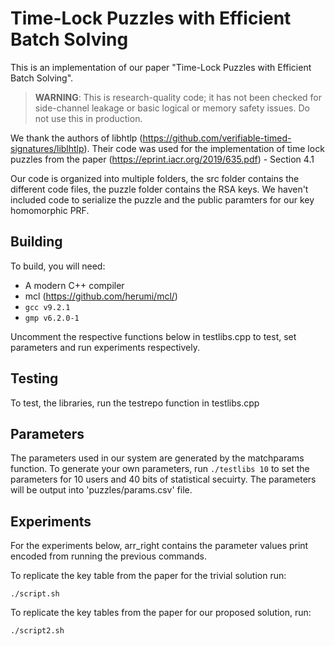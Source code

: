 # Time-Lock Puzzles with Efficient Batch Solving

This is an implementation of our paper "Time-Lock Puzzles with Efficient Batch Solving".

[comment]: # (add eprint link when uploaded https://eprint.iacr.org/2023/)

> **WARNING**: This is research-quality code; it has not been checked for side-channel leakage or basic logical or memory safety issues. Do not use this in production.

We thank the authors of libhtlp (https://github.com/verifiable-timed-signatures/liblhtlp). Their code was used for the implementation of time lock puzzles from the paper (https://eprint.iacr.org/2019/635.pdf) - Section 4.1

Our code is organized into multiple folders, the src folder contains the different code files, the puzzle folder contains the RSA keys. We haven't included code to serialize the puzzle and the public paramters for our key homomorphic PRF.

## Building

To build, you will need:
- A modern C++ compiler
- mcl (https://github.com/herumi/mcl/)
- `gcc v9.2.1`
- `gmp v6.2.0-1`


Uncomment the respective functions below in testlibs.cpp to test, set parameters and run experiments respectively.
## Testing
To test, the libraries, run the testrepo function in testlibs.cpp


## Parameters
The parameters used in our system are generated by the matchparams function. To generate your own parameters, run `./testlibs 10` to set the parameters for 10 users and 40 bits of statistical secuirty. The parameters will be output into 'puzzles/params.csv' file.


## Experiments
For the experiments below, arr_right contains the parameter values print encoded from running the previous commands.

To replicate the key table from the paper for the trivial solution run:

```
./script.sh
```
To replicate the key tables from the paper for our proposed solution, run:

```
./script2.sh
```